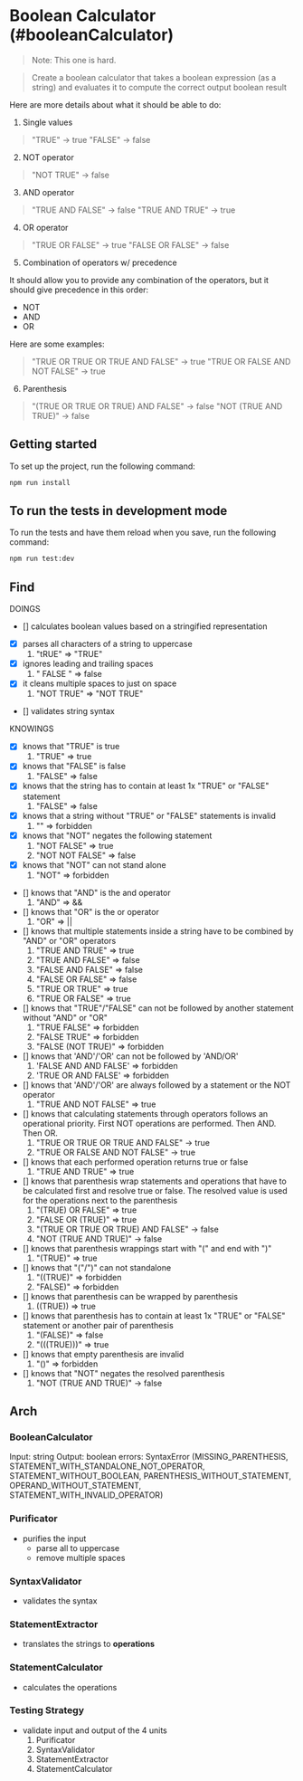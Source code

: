 # Boolean Calculator (#booleanCalculator)

> Note: This one is hard.

> Create a boolean calculator that takes a boolean expression (as a string) and evaluates it to compute the correct output boolean result

Here are more details about what it should be able to do:

1. Single values

> "TRUE" -> true
> "FALSE" -> false

2. NOT operator

> "NOT TRUE" -> false

3. AND operator

> "TRUE AND FALSE" -> false
> "TRUE AND TRUE" -> true

4. OR operator

> "TRUE OR FALSE" -> true
> "FALSE OR FALSE" -> false

5. Combination of operators w/ precedence

It should allow you to provide any combination of the operators, but it should give precedence in this order:

- NOT
- AND
- OR

Here are some examples:

> "TRUE OR TRUE OR TRUE AND FALSE" -> true
> "TRUE OR FALSE AND NOT FALSE" -> true

6. Parenthesis

> "(TRUE OR TRUE OR TRUE) AND FALSE" -> false
> "NOT (TRUE AND TRUE)" -> false

## Getting started

To set up the project, run the following command:

```bash
npm run install
```

## To run the tests in development mode

To run the tests and have them reload when you save, run the following command:

```bash
npm run test:dev
```

## Find

DOINGS

- [] calculates boolean values based on a stringified representation
- [x] parses all characters of a string to uppercase
  1. "tRUE" => "TRUE"
- [x] ignores leading and trailing spaces
  1. " FALSE " => false
- [x] it cleans multiple spaces to just on space
  1. "NOT TRUE" => "NOT TRUE"
- [] validates string syntax

KNOWINGS

- [x] knows that "TRUE" is true
  1. "TRUE" => true
- [x] knows that "FALSE" is false
  1. "FALSE" => false
- [x] knows that the string has to contain at least 1x "TRUE" or "FALSE" statement
  1. "FALSE" => false
- [x] knows that a string without "TRUE" or "FALSE" statements is invalid
  1. "" => forbidden
- [x] knows that "NOT" negates the following statement
  1. "NOT FALSE" => true
  2. "NOT NOT FALSE" => false
- [x] knows that "NOT" can not stand alone
  1. "NOT" => forbidden
- [] knows that "AND" is the and operator
  1. "AND" => &&
- [] knows that "OR" is the or operator
  1. "OR" => ||
- [] knows that multiple statements inside a string have to be combined by "AND" or "OR" operators
  1. "TRUE AND TRUE" => true
  2. "TRUE AND FALSE" => false
  3. "FALSE AND FALSE" => false
  4. "FALSE OR FALSE" => false
  5. "TRUE OR TRUE" => true
  6. "TRUE OR FALSE" => true
- [] knows that "TRUE"/"FALSE" can not be followed by another statement without "AND" or "OR"
  1. "TRUE FALSE" => forbidden
  2. "FALSE TRUE" => forbidden
  3. "FALSE (NOT TRUE)" => forbidden
- [] knows that 'AND'/'OR' can not be followed by 'AND/OR'
  1. 'FALSE AND AND FALSE' => forbidden
  2. 'TRUE OR AND FALSE' => forbidden
- [] knows that 'AND'/'OR' are always followed by a statement or the NOT operator
  1. "TRUE AND NOT FALSE" => true
- [] knows that calculating statements through operators follows an operational priority. First NOT operations are performed. Then AND. Then OR.
  1. "TRUE OR TRUE OR TRUE AND FALSE" -> true
  2. "TRUE OR FALSE AND NOT FALSE" -> true
- [] knows that each performed operation returns true or false
  1. "TRUE AND TRUE" => true
- [] knows that parenthesis wrap statements and operations that have to be calculated first and resolve true or false. The resolved value is used for the operations next to the parenthesis
  1. "(TRUE) OR FALSE" => true
  2. "FALSE OR (TRUE)" => true
  3. "(TRUE OR TRUE OR TRUE) AND FALSE" -> false
  4. "NOT (TRUE AND TRUE)" -> false
- [] knows that parenthesis wrappings start with "\(" and end with "\)"
  1. "(TRUE)" => true
- [] knows that "\("/"\)" can not standalone
  1. "((TRUE)" => forbidden
  2. "FALSE)" => forbidden
- [] knows that parenthesis can be wrapped by parenthesis
  1. ((TRUE)) => true
- [] knows that parenthesis has to contain at least 1x "TRUE" or "FALSE" statement or another pair of parenthesis
  1. "(FALSE)" => false
  2. "(((TRUE)))" => true
- [] knows that empty parenthesis are invalid
  1. "()" => forbidden
- [] knows that "NOT" negates the resolved parenthesis
  1. "NOT (TRUE AND TRUE)" -> false

## Arch

### BooleanCalculator

Input: string
Output: boolean
errors: SyntaxError (MISSING_PARENTHESIS, STATEMENT_WITH_STANDALONE_NOT_OPERATOR, STATEMENT_WITHOUT_BOOLEAN, PARENTHESIS_WITHOUT_STATEMENT, OPERAND_WITHOUT_STATEMENT, STATEMENT_WITH_INVALID_OPERATOR)

### Purificator

- purifies the input
  - parse all to uppercase
  - remove multiple spaces

### SyntaxValidator

- validates the syntax

### StatementExtractor

- translates the strings to **operations**

### StatementCalculator

- calculates the operations

### Testing Strategy

- validate input and output of the 4 units
  1. Purificator
  2. SyntaxValidator
  3. StatementExtractor
  4. StatementCalculator
